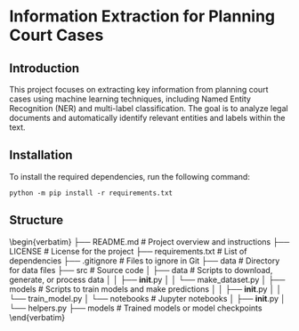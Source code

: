 # Information Extraction for Planning Court Cases

## Introduction
This project focuses on extracting key information from planning court cases using machine learning techniques, including Named Entity Recognition (NER) and multi-label classification. The goal is to analyze legal documents and automatically identify relevant entities and labels within the text.

## Installation
To install the required dependencies, run the following command:

```
python -m pip install -r requirements.txt
```
## Structure 

\begin{verbatim}
├── README.md               # Project overview and instructions
├── LICENSE                 # License for the project
├── requirements.txt        # List of dependencies
├── .gitignore              # Files to ignore in Git
├── data                    # Directory for data files
├── src                     # Source code
│   ├── data                # Scripts to download, generate, or process data
│   │   ├── __init__.py
│   │   └── make_dataset.py
│   ├── models              # Scripts to train models and make predictions
│   │   ├── __init__.py
│   │   └── train_model.py
│   └── notebooks           # Jupyter notebooks
│       ├── __init__.py
│       └── helpers.py
├── models                  # Trained models or model checkpoints
\end{verbatim}
